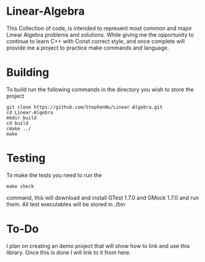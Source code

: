 Linear-Algebra
==============
This Collection of code, is intended to represent most common and major Linear Algebra problems and solutions.
While giving me the opportunity to continue to learn C++ with Const correct style, and once complete will provide me 
a project to practice make commands and language.

Building
==============
To build run the following commands in the directory you wish to store the project
```
git clone https://github.com/StephenNu/Linear-Algebra.git
cd Linear-Algebra
mkdir build
cd build
cmake ../
make
```

Testing
==============
To make the tests you need to run the 
```
make check
```
command, this will download and install GTest 1.7.0 and GMock 1.7.0 and run them. All test executables will be stored in ./bin

To-Do
==============
I plan on creating an demo project that will show how to link and use this library. Once this is done I will link to it from here.
